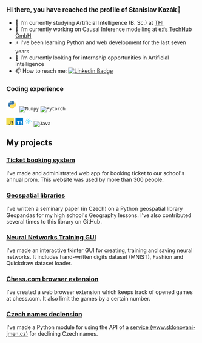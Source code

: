 ### Hi there, you have reached the profile of Stanislav Kozák👋
<!-- temporary outcomment
<img src="https://github-readme-stats.vercel.app/api?username=standakozak&&show_icons=trueicon_color=bb2acf&text_color=ffffff&bg_color=242424" width="50%"/>
-->

<!--<code><img height="20" alt="Java" src="https://raw.githubusercontent.com/github/explore/80688e429a7d4ef2fca1e82350fe8e3517d3494d/topics/java/java.png"></code>-->

- 🌱 I’m currently studying Artificial Intelligence (B. Sc.) at [THI](https://www.thi.de/)
- 🔭 I’m currently working on Causal Inference modelling at [e:fs TechHub GmbH](https://www.efs-techhub.com/)
- ⚡ I've been learning Python and web development for the last seven years
- 🔭 I’m currently looking for internship opportunities in Artificial Intelligence
- 📫 How to reach me: [![Linkedin Badge](https://img.shields.io/badge/LinkedIn-0077B5?style=for-the-badge&logo=linkedin&logoColor=white)](https://www.linkedin.com/in/stanislav-koz%C3%A1k-b14339242/)


### Coding experience
<code><img height="30" alt="Python" src="https://raw.githubusercontent.com/github/explore/80688e429a7d4ef2fca1e82350fe8e3517d3494d/topics/python/python.png"></code>
<code><img height="30" alt="Numpy" src="https://github.com/standakozak/standakozak/assets/47722371/697facab-05c0-4b97-84e8-d7e0397dc224"></code>
<code><img height="30" alt="Pytorch" src="https://github.com/standakozak/standakozak/assets/47722371/6c3dcc86-a5cd-4713-b2fa-0faed4e55b3b"></code>


<code><img height="20" alt="Javascript" src="https://raw.githubusercontent.com/github/explore/80688e429a7d4ef2fca1e82350fe8e3517d3494d/topics/javascript/javascript.png"></code>
<code><img height="20" alt="Typescript" src="https://raw.githubusercontent.com/github/explore/80688e429a7d4ef2fca1e82350fe8e3517d3494d/topics/typescript/typescript.png"></code>
<code><img height="20" alt="REACT" src="https://raw.githubusercontent.com/github/explore/80688e429a7d4ef2fca1e82350fe8e3517d3494d/topics/react/react.png"></code>
<code><img height="30" alt="Java" src="https://github.com/standakozak/standakozak/assets/47722371/ef3211e7-e072-40c3-8fc2-5a944e0cf01b"></code>

## My projects
### [Ticket booking system](https://github.com/standakozak/ticketsbooking)
I've made and administrated web app for booking ticket to our school's annual prom. This website was used by more than 300 people.

### [Geospatial libraries](https://github.com/standakozak/Seminarni-prace-geopandas)
I've written a seminary paper (in Czech) on a Python geospatial library Geopandas for my high school's Geography lessons. I've also contributed several times to this library on GitHub.

### [Neural Networks Training GUI](https://github.com/standakozak/neural_network_visualization)
I've made an interactive tkinter GUI for creating, training and saving neural networks. It includes hand-written digits dataset (MNIST), Fashion and Quickdraw dataset loader.

### [Chess.com browser extension](https://github.com/standakozak/chess_games_limit)
I've created a web browser extension which keeps track of opened games at chess.com. It also limit the games by a certain number.

### [Czech names declension](https://github.com/standakozak/sklonovani_jmen)
I've made a Python module for using the API of a [service (www.sklonovani-jmen.cz)](https://www.sklonovani-jmen.cz/) for declining Czech names.

<!--
**standakozak/standakozak** is a ✨ _special_ ✨ repository because its `README.md` (this file) appears on your GitHub profile.

Here are some ideas to get you started:

- 🔭 I’m currently working on ...

- 👯 I’m looking to collaborate on ...
- 🤔 I’m looking for help with ...
- 💬 Ask me about ...

- 😄 Pronouns: ...
-->

